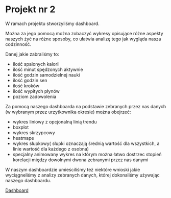 # Projekt nr 2
W ramach projektu stworzyliśmy dashboard.

Można za jego pomocą można zobaczyć wykresy opisujące różne aspekty naszych żyć na różne sposoby, co ułatwia analizę tego jak wygląda nasza codzinność.

Danej jakie zabraliśmy to: 
- ilość spalonych kalorii
- ilość minut spędzonych aktywnie
- ilość godzin samodzielnej nauki
- ilość godzin sen
- ilość kroków
- ilość wypitych płynów
- poziom zadowolenia

Za pomocą naszego dashboarda na podstawie zebranych przez nas danych (w wybranym przez urzytkownika okresie) można obejrzeć:
- wykres liniowy z opcjonalną linią trendu
- boxplot
- wykres skrzypcowy
- heatmape
- wykres słupkowy( słupki oznaczają średnią wartość dla wszystkich, a linie wartość dla każdego z osobna)
- specjalny animowany wykres na którym można łatwo dostrzec stopień korelacji między dowolnymi dwona zebranymi przez nas danymi

W naszym dashboardzie umieściliśmy też niektóre wnioski jakie wyciągneliśmy z analizy zebranych danych, której dokonaliśmy używając naszego dashboardu.

[Dashboard](https://jantar.shinyapps.io/twd-project-2/)

